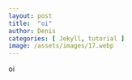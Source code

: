 ```yaml
---
layout: post
title:  "oi"
author: Denis
categories: [ Jekyll, tutorial ]
image: /assets/images/17.webp
---
```

oi

